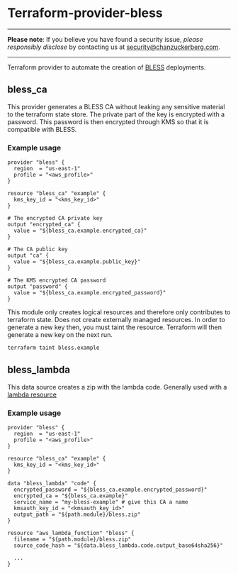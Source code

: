# Terraform-provider-bless
----

**Please note**: If you believe you have found a security issue, _please responsibly disclose_ by contacting us at [security@chanzuckerberg.com](mailto:security@chanzuckerberg.com).

----

Terraform provider to automate the creation of [BLESS](https://github.com/Netflix/bless) deployments.


## bless_ca
This provider generates a BLESS CA without leaking any sensitive material to the terraform state store. The private part of the key is encrypted with a password. This password is then encrypted through KMS so that it is compatible with BLESS.

### Example usage

```hcl
provider "bless" {
  region  = "us-east-1"
  profile = "<aws_profile>"
}

resource "bless_ca" "example" {
  kms_key_id = "<kms_key_id>"
}

# The encrypted CA private key
output "encrypted_ca" {
  value = "${bless_ca.example.encrypted_ca}"
}

# The CA public key
output "ca" {
  value = "${bless_ca.example.public_key}"
}

# The KMS encrypted CA password
output "password" {
  value = "${bless_ca.example.encrypted_password}"
}

```
This module only creates logical resources and therefore only contributes to terraform state. Does not create externally managed resources. In order to generate a new key then, you must taint the resource. Terraform will then generate a new key on the next run.

```sh
terraform taint bless.example
```

## bless_lambda
This data source creates a zip with the lambda code. Generally used with a [lambda resource](https://www.terraform.io/docs/providers/aws/r/lambda_function.html)

### Example usage
```hcl
provider "bless" {
  region  = "us-east-1"
  profile = "<aws_profile>"
}

resource "bless_ca" "example" {
  kms_key_id = "<kms_key_id>"
}

data "bless_lambda" "code" {
  encrypted_password = "${bless_ca.example.encrypted_password}"
  encrypted_ca = "${bless_ca.example}"
  service_name = "my-bless-example" # give this CA a name
  kmsauth_key_id = "<kmsauth_key_id>"
  output_path = "${path.module}/bless.zip"
}

resource "aws_lambda_function" "bless" {
  filename = "${path.module}/bless.zip"
  source_code_hash = "${data.bless_lambda.code.output_base64sha256}"

  ...
}
```
